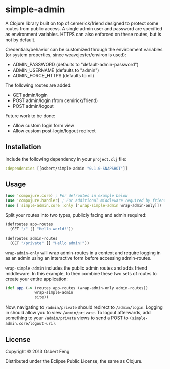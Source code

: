 # simple-admin

A Clojure library built on top of cemerick/friend designed to protect
some routes from public access. A single admin user and password are
specified as environment variables. HTTPS can also enforced on these
routes, but is not by default.

Credentials/behavior can be customized through the environment
variables (or system properties, since weavejester/environ is used):

  * ADMIN_PASSWORD (defaults to "default-admin-password")
  * ADMIN_USERNAME (defaults to "admin")
  * ADMIN_FORCE_HTTPS (defaults to nil)

The following routes are added:

  * GET admin/login
  * POST admin/login (from cemirick/friend)
  * POST admin/logout

Future work to be done:

  * Allow custom login form view
  * Allow custom post-login/logout redirect

## Installation

Include the following dependency in your `project.clj` file:

```clojure
:dependencies [[osbert/simple-admin "0.1.0-SNAPSHOT"]]
```

## Usage

```clojure
(use 'compojure.core) ; For defroutes in example below
(use 'compojure.handler) ; For additional middleware required by friend
(use ['simple-admin.core :only ['wrap-simple-admin wrap-admin-only]])
```

Split your routes into two types, publicly facing and admin required:

```clojure
(defroutes app-routes
  (GET "/" [] "Hello world!"))

(defroutes admin-routes
  (GET "/private" [] "Hello admin!"))
```

`wrap-admin-only` will wrap admin-routes in a context and require
logging in as an admin using an interactive form before accessing
admin-routes.

`wrap-simple-admin` includes the public admin routes and adds friend
middleware. In this example, to then combine these two sets of routes
to create your entire application:

```clojure
(def app (-> (routes app-routes (wrap-admin-only admin-routes))
             wrap-simple-admin
             site))
```

Now, navigating to `/admin/private` should redirect to `/admin/login`.
Logging in should allow you to view `/admin/private`. To logout
afterwards, add something to your `/admin/private` views to send a
POST to `(simple-admin.core/logout-uri)`.

## License

Copyright © 2013 Osbert Feng

Distributed under the Eclipse Public License, the same as Clojure.
